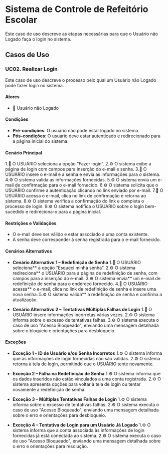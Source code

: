 # Sistema de Controle de Refeitório Escolar

Este caso de uso descreve as etapas necessárias para que o Usuário não Logado faça o login no sistema.

## Casos de Uso

### UC02. Realizar Login

Este caso de uso descreve o processo pelo qual um Usuário não Logado pode fazer login no sistema.

#### Atores
- 👤 Usuário não Logado

#### Condições
- **Pré-condições**: O usuário não pode estar logado no sistema.
- **Pós-condições**: O usuário deve estar autenticado e redirecionado para a página inicial do sistema.

#### Cenário Principal
1.👤 O USUÁRIO seleciona a opção “Fazer login”.
2.⚙️ O sistema exibe a página de login com campos para inserção do e-mail e senha.
3.👤 O USUÁRIO insere o e-mail e a senha e envia as informações para o sistema.
4.⚙️ O sistema valida as informações fornecidas.
5.⚙️ O sistema envia um e-mail de confirmação para o e-mail fornecido.
6.⚙️ O sistema solicita que o USUÁRIO confirme a autenticação clicando no link enviado por e-mail.
7.👤 O USUÁRIO acessa o e-mail, clica no link de confirmação e retorna ao sistema.
8.⚙️ O sistema verifica a confirmação do link e completa o processo de login.
9.⚙️ O sistema notifica o USUÁRIO sobre o login bem-sucedido e redireciona-o para a página inicial.

#### Restrições e Validações
- O e-mail deve ser válido e estar associado a uma conta existente.
- A senha deve corresponder à senha registrada para o e-mail fornecido.

#### Cenários Alternativos
- **Cenário Alternativo 1 – Redefinição de Senha**
  1.👤 O USUÁRIO seleciona** a opção “Esqueci minha senha”.
  2.⚙️ O sistema redireciona** o USUÁRIO para a página de redefinição de senha, com campos para a inserção do e-mail.
  3.⚙️ O sistema envia** um e-mail de redefinição de senha para o endereço fornecido.
  4.👤 O USUÁRIO acessa** o e-mail, clica no link de redefinição de senha e insere uma nova senha.
  5.⚙️ O sistema valida** a redefinição de senha e confirma a atualização.

- **Cenário Alternativo 2 – Tentativas Múltiplas Falhas de Login**
  1.👤 O USUÁRIO insere informações incorretas várias vezes.
  2.⚙️ O sistema informa sobre o excesso de tentativas falhas.
  3.⚙️ O sistema executa o caso de uso "Acesso Bloqueado", enviando uma mensagem detalhada sobre o bloqueio e orientações para desbloqueio.

#### Exceções
- **Exceção 1 – ID de Usuário e/ou Senha Incorretos**
  1.⚙️ O sistema informa que as informações de login fornecidas não são válidas.
  2.⚙️ O sistema retorna à tela de login, permitindo que o USUÁRIO tente novamente.

- **Exceção 2 – Falha na Redefinição de Senha**
  1.⚙️ O sistema informa que os dados inseridos não estão vinculados a uma conta registrada.
  2.⚙️ O sistema apresenta opções para voltar à tela de login ou tentar novamente a redefinição de senha.

- **Exceção 3 – Múltiplas Tentativas Falhas de Login**
  1.⚙️ O sistema informa sobre o excesso de tentativas falhas.
  2.⚙️ O sistema executa o caso de uso "Acesso Bloqueado", enviando uma mensagem detalhada sobre o erro e orientações para desbloqueio.

- **Exceção 4 – Tentativa de Login para um Usuário Já Logado**
  1.⚙️ O sistema informa que a conta associada às informações de login fornecidas já está conectada ao sistema.
  2.⚙️ O sistema executa o caso de uso "Acesso Bloqueado", enviando uma mensagem detalhada sobre o erro e orientações para resolução.
